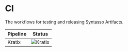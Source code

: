 # CI

The workflows for testing and releasing Syntasso Artifacts.

| Pipeline | Status                                                                              |
|----------|-------------------------------------------------------------------------------------|
| Kratix   | ![ Kratix ](https://github.com/syntasso/ci/actions/workflows/kratix.yaml/badge.svg) |
